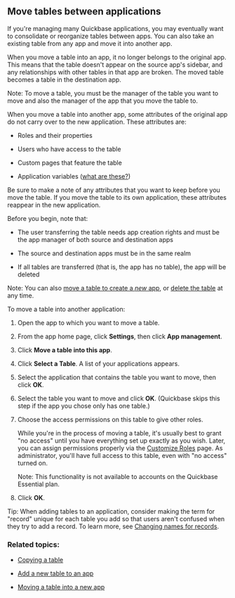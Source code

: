 ## Move tables between applications

If you're managing many Quickbase applications, you may eventually want to consolidate or reorganize tables between apps. You can also take an existing table from any app and move it into another app.

When you move a table into an app, it no longer belongs to the original app. This means that the table doesn't appear on the source app's sidebar, and any relationships with other tables in that app are broken. The moved table becomes a table in the destination app.

Note: To move a table, you must be the manager of the table you want to move and also the manager of the app that you move the table to.

When you move a table into another app, some attributes of the original app do not carry over to the new application. These attributes are:

-   Roles and their properties
    
-   Users who have access to the table
    
-   Custom pages that feature the table
    
-   Application variables ([what are these?](https://helpv2.quickbase.com/hc/en-us/articles/4570400496020-About-Application-Variables-))
    

Be sure to make a note of any attributes that you want to keep before you move the table. If you move the table to its own application, these attributes reappear in the new application.

Before you begin, note that:

-   The user transferring the table needs app creation rights and must be the app manager of both source and destination apps
    
-   The source and destination apps must be in the same realm
    
-   If all tables are transferred (that is, the app has no table), the app will be deleted
    

Note: You can also [move a table to create a _new_ app](https://helpv2.quickbase.com/hc/en-us/articles/4570403369492-Remove-a-Table-from-an-Application-), or [delete the table](https://helpv2.quickbase.com/hc/en-us/articles/4570320587924-Deleting-tables-) at any time.

To move a table into another application:

1.  Open the app to which you want to move a table.
    
2.  From the app home page, click **Settings**, then click **App management**.
    
3.  Click **Move a table into this app**.
    
4.  Click **Select a Table**. A list of your applications appears.
    
5.  Select the application that contains the table you want to move, then click **OK**.
    
6.  Select the table you want to move and click **OK**. (Quickbase skips this step if the app you chose only has one table.)
    
7.  Choose the access permissions on this table to give other roles.
    
    While you're in the process of moving a table, it's usually best to grant "no access" until you have everything set up exactly as you wish. Later, you can assign permissions properly via the [Customize Roles](https://helpv2.quickbase.com/hc/en-us/articles/4570355458836-Configure-Permissions-for-a-Role-) page. As administrator, you'll have full access to this table, even with "no access" turned on.
    
    Note: This functionality is not available to accounts on the Quickbase Essential plan.
    
8.  Click **OK**.
    

Tip: When adding tables to an application, consider making the term for "record" unique for each table you add so that users aren't confused when they try to add a record. To learn more, see [Changing names for records](https://helpv2.quickbase.com/hc/en-us/articles/4570424416916-Changing-names-for-records-).

### Related topics:

-   [Copying a table](https://helpv2.quickbase.com/hc/en-us/articles/4570245208852-Copy-a-Table-)
    
-   [Add a new table to an app](https://helpv2.quickbase.com/hc/en-us/articles/4570404266004-Adding-new-tables-)
    
-   [Moving a table into a new app](https://helpv2.quickbase.com/hc/en-us/articles/4570403369492-Remove-a-Table-from-an-Application-)